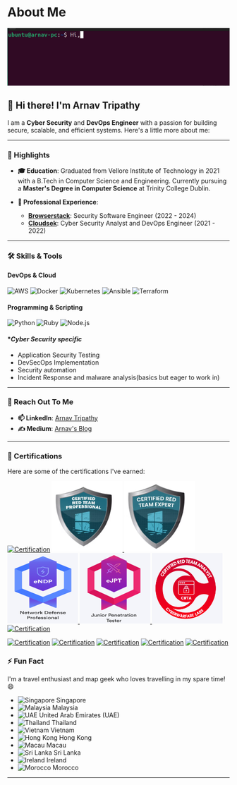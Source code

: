 # About Me

<div>
    <img src="./assets/about_arnav.gif" alt="About Me Terminal GIF"/>
</div>

## 👋 Hi there! I'm Arnav Tripathy

I am a **Cyber Security** and **DevOps Engineer** with a passion for building secure, scalable, and efficient systems. Here's a little more about me:

---

### 🌟 Highlights

- **🎓 Education**: Graduated from Vellore Institute of Technology in 2021 with a B.Tech in Computer Science and Engineering. Currently pursuing a **Master's Degree in Computer Science** at Trinity College Dublin.

- **💼 Professional Experience**:
  - [**Browserstack**](https://www.browserstack.com/): Security Software Engineer (2022 - 2024)
  - [**Cloudsek**](https://www.cloudsek.com/): Cyber Security Analyst and DevOps Engineer (2021 - 2022)

---

### 🛠️ Skills & Tools

#### **DevOps & Cloud**
![AWS](https://img.shields.io/badge/AWS-232F3E?style=for-the-badge&logo=amazon-aws&logoColor=white)
![Docker](https://img.shields.io/badge/Docker-2496ED?style=for-the-badge&logo=docker&logoColor=white)
![Kubernetes](https://img.shields.io/badge/Kubernetes-326CE5?style=for-the-badge&logo=kubernetes&logoColor=white)
![Ansible](https://img.shields.io/badge/Ansible-EE0000?style=for-the-badge&logo=ansible&logoColor=white)
![Terraform](https://img.shields.io/badge/Terraform-7B42BC?style=for-the-badge&logo=terraform&logoColor=white)

#### **Programming & Scripting**
![Python](https://img.shields.io/badge/Python-3776AB?style=for-the-badge&logo=python&logoColor=white)
![Ruby](https://img.shields.io/badge/Ruby-CC342D?style=for-the-badge&logo=ruby&logoColor=white)
![Node.js](https://img.shields.io/badge/Node.js-339933?style=for-the-badge&logo=nodedotjs&logoColor=white)

#### **Cyber Security specific*
- Application Security Testing
- DevSecOps Implementation
- Security automation
- Incident Response and malware analysis(basics but eager to work in)

---

### 💬 Reach Out To Me

- **📫 LinkedIn**: [Arnav Tripathy](https://in.linkedin.com/in/arnav-tripathy)
- **✍️ Medium**: [Arnav's Blog](https://arnavtripathy98.medium.com/)

---

### 📜 Certifications

Here are some of the certifications I've earned:

[![Certification](https://images.credly.com/size/160x160/images/ec81134d-e80b-4eb5-ae07-0eb8e1a60fcd/image.png)](https://www.credly.com/badges/2b02a926-3164-4b68-be18-f1b93eac10fc)
<a href="https://www.credential.net/265b925c-e151-4bc0-9a20-434ed9895c6b">
  <img src="./assets/crtp_badge.png" alt="CRTP" width="160" height="160">
</a>
<a href="https://www.credential.net/4565726e-7d17-4d2f-90d1-50fb15b2bc0b">
  <img src="./assets/crte_badge.png" alt="CRTE" width="160" height="160">
</a>
<a href="https://www.credential.net/44547d87-5875-4ca6-b240-313de485c2d9">
  <img src="./assets/endp_badge.png" alt="ENDP" width="160" height="160">
</a>
<a href="https://www.credential.net/69d99d1f-6982-49a0-aba5-1d1fc957cd5d">
  <img src="./assets/ejpt_badge.png" alt="EJPT" width="160" height="160">
</a>
<a href="https://www.credential.net/8f1fb106-2deb-42b0-bd5e-775ae2ca277a">
  <img src="./assets/crta_badge.png" alt="CRTA" width="160" height="160">
</a>
<a href="https://www.credly.com/badges/67a98a93-efc0-42c1-9a61-13cf4ac5be4f">
  <img src="https://images.credly.com/images/cd6c6449-6814-4613-a2d3-13cf4ac5be4f/image.png" alt="Certification" width="160" height="160">
</a>

[![Certification](https://images.credly.com/size/160x160/images/9945dfcb-1cca-4529-85e6-db1be3782210/kubernetes-security-specialist-logo2.png)](https://www.credly.com/badges/10f62c1f-69a3-4c7c-a4f9-18680d6f5bf1)
[![Certification](https://images.credly.com/size/160x160/images/8b8ed108-e77d-4396-ac59-2504583b9d54/cka_from_cncfsite__281_29.png)](https://www.credly.com/badges/2bc1ad92-8818-497a-b563-31e78a032058)
[![Certification](https://images.credly.com/size/160x160/images/cc8adc83-1dc6-4d57-8e20-22171247e052/blob)](https://www.credly.com/badges/fd51ba31-f364-4bd4-b0cd-d02032eff8b0)
[![Certification](https://images.credly.com/size/160x160/images/f28f1d88-428a-47f6-95b5-7da1dd6c1000/KCNA_badge.png)](https://www.credly.com/badges/1629652e-7817-4f31-bb04-83ca013b5b3d)
[![Certification](https://images.credly.com/size/160x160/images/67dd8a95-8876-4051-9cb9-3d97c204f85a/image.png)](https://www.credly.com/badges/b3224f20-c0e4-4d61-a3ba-ed2040473f99)




### ⚡ Fun Fact

I'm a travel enthusiast and map geek who loves travelling in my spare time! 😄


- ![Singapore](https://flagcdn.com/w40/sg.png) Singapore
- ![Malaysia](https://flagcdn.com/w40/my.png) Malaysia
- ![UAE](https://flagcdn.com/w40/ae.png) United Arab Emirates (UAE)
- ![Thailand](https://flagcdn.com/w40/th.png) Thailand
- ![Vietnam](https://flagcdn.com/w40/vn.png) Vietnam
- ![Hong Kong](https://flagcdn.com/w40/hk.png) Hong Kong
- ![Macau](https://flagcdn.com/w40/mo.png) Macau
- ![Sri Lanka](https://flagcdn.com/w40/lk.png) Sri Lanka
- ![Ireland](https://flagcdn.com/w40/ie.png) Ireland
- ![Morocco](https://flagcdn.com/w40/ma.png) Morocco

---
